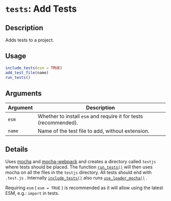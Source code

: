 # `tests`: Add Tests

## Description


 Adds tests to a project.


## Usage

```r
include_tests(esm = TRUE)
add_test_file(name)
run_tests()
```


## Arguments

Argument      |Description
------------- |----------------
```esm```     |     Whether to install `esm` and require it for tests (recommended).
```name```     |     Name of the test file to add, without extension.

## Details


 Uses [mocha](https://mochajs.org/) and
 [mocha-webpack](https://webpack.js.org/loaders/mocha-loader/) and
 creates a directory called `testjs` where tests should be placed.
 The function [`run_tests()`](run_tests().html) will then uses mocha on all the files in
 the `testjs` directory. All tests should end with `.test.js` . Internally
 [`include_tests()`](include_tests().html) also runs [`use_loader_mocha()`](use_loader_mocha().html) .
 
 Requiring `esm` ( `esm = TRUE` ) is recommended as it will allow using the latest
 ESM, e.g.: `import` in tests.


